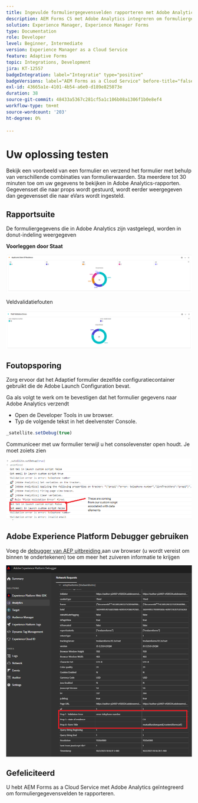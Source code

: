 ```yaml
---
title: Ingevulde formuliergegevensvelden rapporteren met Adobe Analytics
description: AEM Forms CS met Adobe Analytics integreren om formuliergegevensvelden te rapporteren
solution: Experience Manager, Experience Manager Forms
type: Documentation
role: Developer
level: Beginner, Intermediate
version: Experience Manager as a Cloud Service
feature: Adaptive Forms
topic: Integrations, Development
jira: KT-12557
badgeIntegration: label="Integratie" type="positive"
badgeVersions: label="AEM Forms as a Cloud Service" before-title="false"
exl-id: 43665a1e-4101-4b54-a6e0-d189e825073e
duration: 38
source-git-commit: 48433a5367c281cf5a1c106b08a1306f1b0e8ef4
workflow-type: tm+mt
source-wordcount: '203'
ht-degree: 0%

---
```


# Uw oplossing testen

Bekijk een voorbeeld van een formulier en verzend het formulier met behulp van verschillende combinaties van formulierwaarden. Sta meerdere tot 30 minuten toe om uw gegevens te bekijken in Adobe Analytics-rapporten. Gegevensset die naar props wordt gestuurd, wordt eerder weergegeven dan gegevensset die naar eVars wordt ingesteld.

## Rapportsuite

De formuliergegevens die in Adobe Analytics zijn vastgelegd, worden in donut-indeling weergegeven

**Voorleggen door Staat**

![ applicantsbystate ](assets/donut.png)

Veldvalidatiefouten

![ gebied-bevestiging-fout ](assets/donut-field-validation.png)

## Foutopsporing

Zorg ervoor dat het Adaptief formulier dezelfde configuratiecontainer gebruikt die de Adobe Launch Configuration bevat.

Ga als volgt te werk om te bevestigen dat het formulier gegevens naar Adobe Analytics verzendt

* Open de Developer Tools in uw browser.
* Typ de volgende tekst in het deelvenster Console.

```javascript
_satellite.setDebug(true)
```

Communiceer met uw formulier terwijl u het consolevenster open houdt. Je moet zoiets zien

![ console-debug ](assets/debug.png)

## Adobe Experience Platform Debugger gebruiken

Voeg de [ debugger van AEP uitbreiding ](https://experienceleague.adobe.com/docs/experience-platform/debugger/home.html) aan uw browser (u wordt vereist om binnen te ondertekenen) toe om meer het zuiveren informatie te krijgen

![ platform-debugger ](assets/platform-debugger.png)

## Gefeliciteerd

U hebt AEM Forms as a Cloud Service met Adobe Analytics geïntegreerd om formuliergegevensvelden te rapporteren.